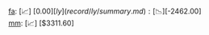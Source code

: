 [fa](record/fa/summary.md): [📈] [$0.00]  
[ly](record/ly/summary.md): [📉] [$-2462.00]  
[mm](record/mm/summary.md): [📈] [$3311.60]  
